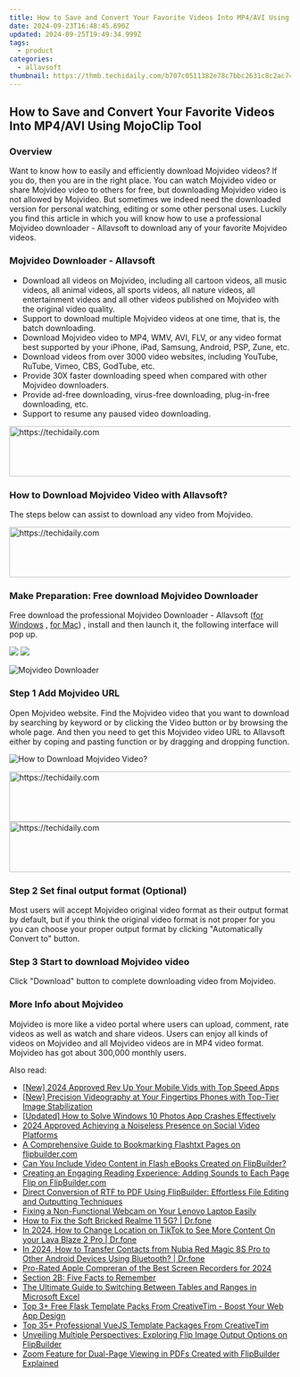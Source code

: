 ```yaml
---
title: How to Save and Convert Your Favorite Videos Into MP4/AVI Using MojoClip Tool
date: 2024-09-23T16:48:45.690Z
updated: 2024-09-25T19:49:34.999Z
tags:
  - product
categories:
  - allavsoft
thumbnail: https://thmb.techidaily.com/b707c0511382e78c7bbc2631c8c2ac749bfdb8b7dcef137c48ff3983d7a66e67.jpg
---
```


## How to Save and Convert Your Favorite Videos Into MP4/AVI Using MojoClip Tool

### Overview

Want to know how to easily and efficiently download Mojvideo videos? If you do, then you are in the right place. You can watch Mojvideo video or share Mojvideo video to others for free, but downloading Mojvideo video is not allowed by Mojvideo. But sometimes we indeed need the downloaded version for personal watching, editing or some other personal uses. Luckily you find this article in which you will know how to use a professional Mojvideo downloader - Allavsoft to download any of your favorite Mojvideo videos.

### Mojvideo Downloader - Allavsoft

* Download all videos on Mojvideo, including all cartoon videos, all music videos, all animal videos, all sports videos, all nature videos, all entertainment videos and all other videos published on Mojvideo with the original video quality.
* Support to download multiple Mojvideo videos at one time, that is, the batch downloading.
* Download Mojvideo video to MP4, WMV, AVI, FLV, or any video format best supported by your iPhone, iPad, Samsung, Android, PSP, Zune, etc.
* Download videos from over 3000 video websites, including YouTube, RuTube, Vimeo, CBS, GodTube, etc.
* Provide 30X faster downloading speed when compared with other Mojvideo downloaders.
* Provide ad-free downloading, virus-free downloading, plug-in-free downloading, etc.
* Support to resume any paused video downloading.

<!-- affiliate ads begin -->
<a href="https://jalbum-affiliate-program.sjv.io/c/5597632/1838960/17916" target="_top" id="1838960">
  <img src="//a.impactradius-go.com/display-ad/17916-1838960" border="0" alt="https://techidaily.com" width="728" height="90"/>
</a>
<img height="0" width="0" src="https://jalbum-affiliate-program.sjv.io/i/5597632/1838960/17916" style="position:absolute;visibility:hidden;" border="0" />
<!-- affiliate ads end -->

### How to Download Mojvideo Video with Allavsoft?

The steps below can assist to download any video from Mojvideo.

<!-- affiliate ads begin -->
<a href="https://unicoeye.pxf.io/c/5597632/2134236/18498" target="_top" id="2134236">
  <img src="//a.impactradius-go.com/display-ad/18498-2134236" border="0" alt="https://techidaily.com" width="728" height="90"/>
</a>
<img height="0" width="0" src="https://unicoeye.pxf.io/i/5597632/2134236/18498" style="position:absolute;visibility:hidden;" border="0" />
<!-- affiliate ads end -->

### Make Preparation: Free download Mojvideo Downloader

Free download the professional Mojvideo Downloader - Allavsoft ([for Windows](https://tools.techidaily.com/allavsoft/products/) , [for Mac](https://tools.techidaily.com/allavsoft/products/)) , install and then launch it, the following interface will pop up.

[![](https://www.allavsoft.com/how-to/../images/how-to/free-download-win.jpg)](https://tools.techidaily.com/allavsoft/products/) [![](https://www.allavsoft.com/how-to/../images/how-to/free-download-mac.jpg)](https://tools.techidaily.com/allavsoft/products/)

![Mojvideo Downloader](https://www.allavsoft.com/how-to/../images/allavsoft/screen-shot-600.jpg)

### Step 1 Add Mojvideo URL

Open Mojvideo website. Find the Mojvideo video that you want to download by searching by keyword or by clicking the Video button or by browsing the whole page. And then you need to get this Mojvideo video URL to Allavsoft either by coping and pasting function or by dragging and dropping function.

![How to Download Mojvideo Video?](https://www.allavsoft.com/how-to/../images/how-to/download-rtmp-video/download-rtmp-video.jpg)

<!-- affiliate ads begin -->
<a href="https://appsumo.8odi.net/c/5597632/2075472/7443" target="_top" id="2075472">
  <img src="//a.impactradius-go.com/display-ad/7443-2075472" border="0" alt="https://techidaily.com" width="728" height="90"/>
</a>
<img height="0" width="0" src="https://appsumo.8odi.net/i/5597632/2075472/7443" style="position:absolute;visibility:hidden;" border="0" />
<!-- affiliate ads end -->

<!-- affiliate ads begin -->
<a href="https://appsumo.8odi.net/c/5597632/2105883/7443" target="_top" id="2105883">
  <img src="//a.impactradius-go.com/display-ad/7443-2105883" border="0" alt="https://techidaily.com" width="728" height="90"/>
</a>
<img height="0" width="0" src="https://appsumo.8odi.net/i/5597632/2105883/7443" style="position:absolute;visibility:hidden;" border="0" />
<!-- affiliate ads end -->

### Step 2 Set final output format (Optional)

Most users will accept Mojvideo original video format as their output format by default, but if you think the original video format is not proper for you you can choose your proper output format by clicking "Automatically Convert to" button.

### Step 3 Start to download Mojvideo video

Click "Download" button to complete downloading video from Mojvideo.

### More Info about Mojvideo

Mojvideo is more like a video portal where users can upload, comment, rate videos as well as watch and share videos. Users can enjoy all kinds of videos on Mojvideo and all Mojvideo videos are in MP4 video format. Mojvideo has got about 300,000 monthly users.

<ins class="adsbygoogle"
     style="display:block"
     data-ad-format="autorelaxed"
     data-ad-client="ca-pub-7571918770474297"
     data-ad-slot="1223367746"></ins>

<ins class="adsbygoogle"
     style="display:block"
     data-ad-client="ca-pub-7571918770474297"
     data-ad-slot="8358498916"
     data-ad-format="auto"
     data-full-width-responsive="true"></ins>

<span class="atpl-alsoreadstyle">Also read:</span>
<div><ul>
<li><a href="https://fox-http.techidaily.com/new-2024-approved-rev-up-your-mobile-vids-with-top-speed-apps/"><u>[New] 2024 Approved Rev Up Your Mobile Vids with Top Speed Apps</u></a></li>
<li><a href="https://extra-skills.techidaily.com/new-precision-videography-at-your-fingertips-phones-with-top-tier-image-stabilization/"><u>[New] Precision Videography at Your Fingertips Phones with Top-Tier Image Stabilization</u></a></li>
<li><a href="https://vp-tips.techidaily.com/updated-how-to-solve-windows-10-photos-app-crashes-effectively/"><u>[Updated] How to Solve Windows 10 Photos App Crashes Effectively</u></a></li>
<li><a href="https://youtube-data.techidaily.com/approved-achieving-a-noiseless-presence-on-social-video-platforms/"><u>2024 Approved Achieving a Noiseless Presence on Social Video Platforms</u></a></li>
<li><a href="https://win-news.techidaily.com/a-comprehensive-guide-to-bookmarking-flashtxt-pages-on-flipbuildercom/"><u>A Comprehensive Guide to Bookmarking Flashtxt Pages on flipbuilder.com</u></a></li>
<li><a href="https://win-news.techidaily.com/can-you-include-video-content-in-flash-ebooks-created-on-flipbuilder/"><u>Can You Include Video Content in Flash eBooks Created on FlipBuilder?</u></a></li>
<li><a href="https://win-news.techidaily.com/creating-an-engaging-reading-experience-adding-sounds-to-each-page-flip-on-flipbuildercom/"><u>Creating an Engaging Reading Experience: Adding Sounds to Each Page Flip on FlipBuilder.com</u></a></li>
<li><a href="https://win-news.techidaily.com/direct-conversion-of-rtf-to-pdf-using-flipbuilder-effortless-file-editing-and-outputting-techniques/"><u>Direct Conversion of RTF to PDF Using FlipBuilder: Effortless File Editing and Outputting Techniques</u></a></li>
<li><a href="https://common-error.techidaily.com/fixing-a-non-functional-webcam-on-your-lenovo-laptop-easily/"><u>Fixing a Non-Functional Webcam on Your Lenovo Laptop Easily</u></a></li>
<li><a href="https://fix-guide.techidaily.com/how-to-fix-the-soft-bricked-realme-11-5g-drfone-by-drfone-fix-android-problems-fix-android-problems/"><u>How to Fix the Soft Bricked Realme 11 5G? | Dr.fone</u></a></li>
<li><a href="https://location-social.techidaily.com/in-2024-how-to-change-location-on-tiktok-to-see-more-content-on-your-lava-blaze-2-pro-drfone-by-drfone-virtual-android/"><u>In 2024, How to Change Location on TikTok to See More Content On your Lava Blaze 2 Pro | Dr.fone</u></a></li>
<li><a href="https://android-transfer.techidaily.com/in-2024-how-to-transfer-contacts-from-nubia-red-magic-8s-pro-to-other-android-devices-using-bluetooth-drfone-by-drfone-transfer-from-android-transfer-from-android/"><u>In 2024, How to Transfer Contacts from Nubia Red Magic 8S Pro to Other Android Devices Using Bluetooth? | Dr.fone</u></a></li>
<li><a href="https://desktop-recording.techidaily.com/pro-rated-apple-compreran-of-the-best-screen-recorders-for-2024/"><u>Pro-Rated Apple Compreran of the Best Screen Recorders for 2024</u></a></li>
<li><a href="https://win-news.techidaily.com/section-2b-five-facts-to-remember/"><u>Section 2B: Five Facts to Remember</u></a></li>
<li><a href="https://win-dash.techidaily.com/the-ultimate-guide-to-switching-between-tables-and-ranges-in-microsoft-excel/"><u>The Ultimate Guide to Switching Between Tables and Ranges in Microsoft Excel</u></a></li>
<li><a href="https://win-news.techidaily.com/top-3plus-free-flask-template-packs-from-creativetim-boost-your-web-app-design/"><u>Top 3+ Free Flask Template Packs From CreativeTim - Boost Your Web App Design</u></a></li>
<li><a href="https://win-news.techidaily.com/top-35plus-professional-vuejs-template-packages-from-creativetim/"><u>Top 35+ Professional VueJS Template Packages From CreativeTim</u></a></li>
<li><a href="https://win-news.techidaily.com/unveiling-multiple-perspectives-exploring-flip-image-output-options-on-flipbuilder/"><u>Unveiling Multiple Perspectives: Exploring Flip Image Output Options on FlipBuilder</u></a></li>
<li><a href="https://win-news.techidaily.com/zoom-feature-for-dual-page-viewing-in-pdfs-created-with-flipbuilder-explained/"><u>Zoom Feature for Dual-Page Viewing in PDFs Created with FlipBuilder Explained</u></a></li>
</ul></div>

